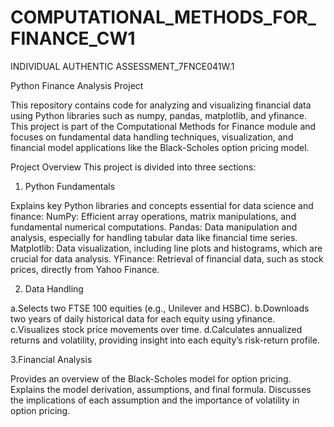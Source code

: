 # COMPUTATIONAL_METHODS_FOR_FINANCE_CW1
 INDIVIDUAL AUTHENTIC ASSESSMENT_7FNCE041W.1


Python Finance Analysis Project

This repository contains code for analyzing and visualizing financial data using Python libraries such as numpy, pandas, matplotlib, and yfinance. This project is part of the Computational Methods for Finance module and focuses on fundamental data handling techniques, visualization, and financial model applications like the Black-Scholes option pricing model.

Project Overview
This project is divided into three sections:

1. Python Fundamentals

Explains key Python libraries and concepts essential for data science and finance:
NumPy: Efficient array operations, matrix manipulations, and fundamental numerical computations.
Pandas: Data manipulation and analysis, especially for handling tabular data like financial time series.
Matplotlib: Data visualization, including line plots and histograms, which are crucial for data analysis.
YFinance: Retrieval of financial data, such as stock prices, directly from Yahoo Finance.

2. Data Handling

a.Selects two FTSE 100 equities (e.g., Unilever and HSBC).
b.Downloads two years of daily historical data for each equity using yfinance.
c.Visualizes stock price movements over time.
d.Calculates annualized returns and volatility, providing insight into each equity’s risk-return profile.

3.Financial Analysis

Provides an overview of the Black-Scholes model for option pricing.
Explains the model derivation, assumptions, and final formula.
Discusses the implications of each assumption and the importance of volatility in option pricing.
